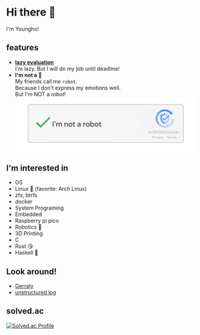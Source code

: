 # Hi there 👋
I'm Youngho!

## features
- [**lazy evaluation**](https://en.wikipedia.org/wiki/Lazy_evaluation)  
  I'm lazy. But I will do my job until deadline!
- **I'm not a 🤖**  
  My friends call me `robot`.  
  Because I don't express my emotions well.  
  But I'm NOT a _robot_!  
  ![](img/iamnotarobot.png)

## I'm interested in
- OS
- Linux 🐧 (favorite: Arch Linux)
- zfs, btrfs
- docker
- System Programing
- Embedded
- Raspberry pi pico
- Robotics 🤖
- 3D Printing
- C
- Rust 😘
- Haskell 🤯

## Look around!
- [Gerraly](https://gerraly.cho0h5.org)
- [unstructured log](https://blog.naver.com/cho0h5)

## solved.ac
[![Solved.ac Profile](http://mazassumnida.wtf/api/v2/generate_badge?boj=cho0h5)](https://solved.ac/cho0h5/)
